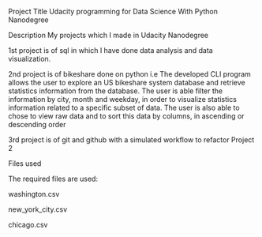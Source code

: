 Project Title
Udacity programming for Data Science With Python Nanodegree

Description
My projects which I made in Udacity Nanodegree

1st project is of sql in which I have done data analysis and data visualization.

2nd project is of bikeshare done on python i.e The developed CLI program allows the user to explore an US bikeshare system database and retrieve statistics information from the database. The user is able filter the information by city, month and weekday, in order to visualize statistics information related to a specific subset of data. The user is also able to chose to view raw data and to sort this data by columns, in ascending or descending order

3rd project is of git and github with a simulated workflow to refactor Project 2

Files used

The required files are used:

washington.csv

new_york_city.csv

chicago.csv
